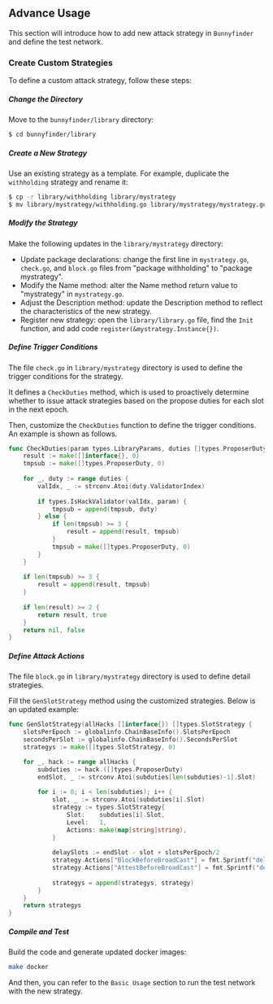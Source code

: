 
## Advance Usage
This section will introduce how to add new attack strategy in `Bunnyfinder` and define the test network.

### Create Custom Strategies
To define a custom attack strategy, follow these steps:
##### Change the Directory
Move to the `bunnyfinder/library` directory:
```bash
$ cd bunnyfinder/library
```
##### Create a New Strategy
Use an existing strategy as a template.
For example, duplicate the `withholding` strategy and rename it:
```bash
$ cp -r library/withholding library/mystrategy
$ mv library/mystrategy/withholding.go library/mystrategy/mystrategy.go
```
##### Modify the Strategy
Make the following updates in the `library/mystrategy` directory:
- Update package declarations: change the first line in `mystrategy.go`, `check.go`, and `block.go` files from "package withholding" to "package mystrategy".
- Modify the Name method: alter the Name method return value to "mystrategy" in `mystrategy.go`.
- Adjust the Description method: update the Description method to reflect the characteristics of the new strategy.
- Register new strategy: open the `library/library.go` file, find the `Init` function, and add code `register(&mystrategy.Instance{})`.

##### Define Trigger Conditions
The file `check.go` in `library/mystrategy` directory is used to define the trigger conditions for the strategy.

It defines a `CheckDuties` method, which is used to proactively determine whether to issue attack strategies based on the propose duties for each slot in the next epoch.

Then, customize the `CheckDuties` function to define the trigger conditions. An example is shown as follows.
```go
func CheckDuties(param types.LibraryParams, duties []types.ProposerDuty) ([]interface{}, bool) {
    result := make([]interface{}, 0)
    tmpsub := make([]types.ProposerDuty, 0)
    
    for _, duty := range duties {
        valIdx, _ := strconv.Atoi(duty.ValidatorIndex)
        
        if types.IsHackValidator(valIdx, param) {
            tmpsub = append(tmpsub, duty)
        } else {
            if len(tmpsub) >= 3 {
                result = append(result, tmpsub)
            }
            tmpsub = make([]types.ProposerDuty, 0)
        }
    }
    
    if len(tmpsub) >= 3 {
        result = append(result, tmpsub)
    }
    
    if len(result) >= 2 {
        return result, true
    }
    return nil, false
}
```

##### Define Attack Actions
The file `block.go` in `library/mystrategy` directory is used to define detail strategies.

Fill the `GenSlotStrategy` method using the customized strategies. Below is an updated example:
```go
func GenSlotStrategy(allHacks []interface{}) []types.SlotStrategy {
    slotsPerEpoch := globalinfo.ChainBaseInfo().SlotsPerEpoch
    secondsPerSlot := globalinfo.ChainBaseInfo().SecondsPerSlot
    strategys := make([]types.SlotStrategy, 0)

    for _, hack := range allHacks {
        subduties := hack.([]types.ProposerDuty)
        endSlot, _ := strconv.Atoi(subduties[len(subduties)-1].Slot)
        
        for i := 0; i < len(subduties); i++ {
            slot, _ := strconv.Atoi(subduties[i].Slot)
            strategy := types.SlotStrategy{
                Slot:    subduties[i].Slot,
                Level:   1,
                Actions: make(map[string]string),
            }
            
            delaySlots := endSlot - slot + slotsPerEpoch/2
            strategy.Actions["BlockBeforeBroadCast"] = fmt.Sprintf("delayWithDuration:%d", delaySlots*secondsPerSlot)
            strategy.Actions["AttestBeforeBroadCast"] = fmt.Sprintf("delayWithDuration:%d", delaySlots*secondsPerSlot)
            
            strategys = append(strategys, strategy)
        }
    }
    return strategys
}
```

##### Compile and Test
Build the code and generate updated docker images:
```bash
make docker
```
And then, you can refer to the `Basic Usage` section to run the test network with the new strategy.
